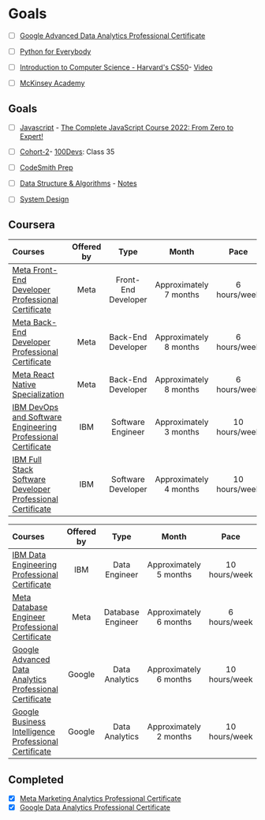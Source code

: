 # Goals

- [ ] [Google Advanced Data Analytics Professional Certificate](https://www.coursera.org/professional-certificates/google-advanced-data-analytics)
- [ ] [Python for Everybody](https://www.youtube.com/watch?v=8DvywoWv6fI)
- [ ] [Introduction to Computer Science - Harvard's CS50](https://www.youtube.com/watch?v=8mAITcNt710)- [Video](https://www.youtube.com/watch?v=vzGllw18DkA)
- [ ] [McKinsey Academy](https://academy.mckinseyaccelerate.com/pages/49/home)


## Goals
- [ ]  [Javascript](https://github.com/vicxny/Javascipt) - [The Complete JavaScript Course 2022: From Zero to Expert!](https://www.udemy.com/course/the-complete-javascript-course/)
- [ ] [Cohort-2](https://github.com/vicxny/Cohort-2)- [100Devs](https://www.youtube.com/playlist?list=PLBf-QcbaigsJysJ-KFZvLGJvvW-3sfk1S): Class 35
- [ ] [CodeSmith Prep](https://github.com/vicxny/CodeSmith-Prep) 

- [ ] [Data Structure & Algorithms](https://github.com/vicxny/Data-Structures-and-Algorithms) - [Notes](https://drive.google.com/drive/folders/1wa5npIJAOfv5npYWXDpVHJ1GwMlQRjIj) 
- [ ] [System Design](https://github.com/vicxny/System-Design)


## Coursera

Courses | Offered by | Type | Month | Pace |
:-- | :--: | :--: | :--: | :--: |
[Meta Front-End Developer Professional Certificate](https://www.coursera.org/professional-certificates/meta-front-end-developer) | Meta | Front-End Developer | Approximately 7 months | 6 hours/week |
[Meta Back-End Developer Professional Certificate](https://www.coursera.org/professional-certificates/meta-back-end-developer#courses) | Meta | Back-End Developer | Approximately 8 months | 6 hours/week |
[Meta React Native Specialization](https://www.coursera.org/specializations/meta-react-native)| Meta | Back-End Developer | Approximately 8 months | 6 hours/week |
[IBM DevOps and Software Engineering Professional Certificate](https://www.coursera.org/professional-certificates/devops-and-software-engineering) | IBM | Software Engineer | Approximately 3 months | 10 hours/week |
[IBM Full Stack Software Developer Professional Certificate](https://www.coursera.org/professional-certificates/ibm-full-stack-cloud-developer) | IBM | Software Developer | Approximately 4 months | 10 hours/week |

Courses | Offered by | Type | Month | Pace |
:-- | :--: | :--: | :--: | :--: |
[IBM Data Engineering Professional Certificate](https://www.coursera.org/professional-certificates/ibm-data-engineer) | IBM | Data Engineer | Approximately 5 months | 10 hours/week |
[Meta Database Engineer Professional Certificate](https://www.coursera.org/professional-certificates/meta-database-engineer) | Meta | Database Engineer | Approximately 6 months | 6 hours/week |
[Google Advanced Data Analytics Professional Certificate](https://www.coursera.org/professional-certificates/google-advanced-data-analytics) | Google | Data Analytics | Approximately 6 months | 10 hours/week |
[Google Business Intelligence Professional Certificate](https://www.coursera.org/professional-certificates/google-business-intelligence#courses) | Google | Data Analytics | Approximately 2 months | 10 hours/week |


## Completed
- [x] [Meta Marketing Analytics Professional Certificate](https://www.coursera.org/professional-certificates/facebook-marketing-analytics)
- [x] [Google Data Analytics Professional Certificate](https://www.coursera.org/professional-certificates/google-data-analytics)
